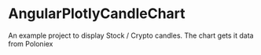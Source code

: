 # AngularPlotlyCandleChart
An example project to display Stock / Crypto candles. The chart gets it data from Poloniex
